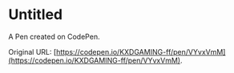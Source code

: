 # Untitled

A Pen created on CodePen.

Original URL: [https://codepen.io/KXDGAMING-ff/pen/VYvxVmM](https://codepen.io/KXDGAMING-ff/pen/VYvxVmM).

